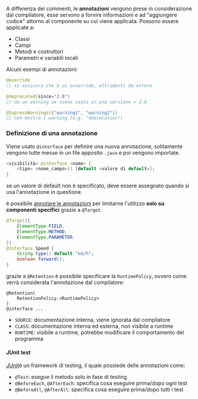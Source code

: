 A differenza dei commenti, le **annotazioni** vengono prese in considerazione dal compilatore, esse servono a fornire informazioni e ad "aggiungere codice" attorno al componente su cui viene applicata. 
Possono essere applicate a:
- Classi
- Campi
- Metodi e costruttori
- Parametri e variabili locali

Alcuni esempi di annotazioni:
```java
@override
// si assicura che è un ovverride, altrimenti da errore

@deprecated(since="2.0")
// da un warning se viene usato in una versione > 2.0

@SupressWarnings({"warning1", "warning2"})
// non mostra i warning (e.g. "deprecation")
```

### Definizione di una annotazione
Viene usato `@interface` per definire una nuova annotazione, solitamente vengono tutte messe in un file apposito `.java` e poi vengono importate.
```java
<visibilità> @interface <nome> {
	<tipo> <nome_campo>() [default <valore di default>];
} 
```
se un valore di default non è specificato, deve essere assegnato quando si usa l'annotazione in questione.

è possibile <u>annotare le annotazioni</u> per limitarne l'utilizzo **solo su componenti specifici** grazie a `@Target`.
```java
@Target({
	ElementType.FIELD,
	ElementType.METHOD,
	ElementType.PARAMETER
})
@interface Speed {
	String type() default "km/h";
	boolean forward();
}
```

grazie a `@Retention` è possibile specificare la `RuntimePolicy`, ovvero come verrà considerata l'annotazione dal compilatore:
```
@Retention(
	RetentionPolicy.<RuntimePolicy>
)
@interface ...
```
- `SOURCE`: documentazione interna, viene ignorata dal compilatore
- `CLASS`: documentazione interna ed esterna, non visibile a runtime
- `RUNTIME`: visibile a runtime, potrebbe modificare il comportamento del programma

#### JUnit test
[JUnit](https://junit.org/)è un framework di testing, il quale possiede delle annotazioni come:
- `@Test`: esegue il metodo solo in fase di testing
- `@BeforeEach`, `@AfterEach`: specifica cosa eseguire prima/dopo ogni test
- `@BeforeAll`, `@AfterAll`: specifica cosa eseguire prima/dopo tutti i test
